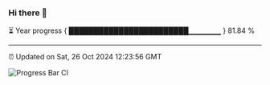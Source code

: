 ### Hi there 👋

⏳ Year progress { ████████████████████████▁▁▁▁▁▁ } 81.84 %

---

⏰ Updated on Sat, 26 Oct 2024 12:23:56 GMT

![Progress Bar CI](https://github.com/liununu/liununu/workflows/Progress%20Bar%20CI/badge.svg)
